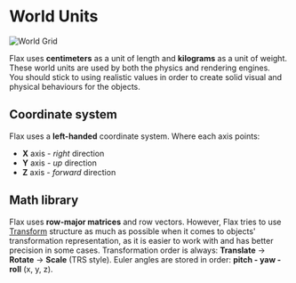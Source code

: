 # World Units

![World Grid](media/world-grid.png)

Flax uses **centimeters** as a unit of length and **kilograms** as a unit of weight.  
These world units are used by both the physics and rendering engines.  
You should stick to using realistic values in order to create solid visual and physical behaviours for the objects.

## Coordinate system

Flax uses a **left-handed** coordinate system. Where each axis points:

* **X** axis - *right* direction
* **Y** axis - *up* direction
* **Z** axis - *forward* direction

## Math library

Flax uses **row-major matrices** and row vectors.
However, Flax tries to use [Transform](https://docs.flaxengine.com/api/FlaxEngine.Transform.html) structure as much as possible when it comes to objects' transformation representation, as it is easier to work with and has better precision in some cases. Transformation order is always: **Translate** -> **Rotate** -> **Scale** (TRS style).
Euler angles are stored in order: **pitch - yaw - roll** (x, y, z).
